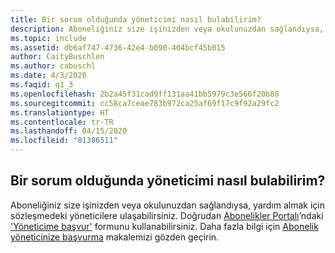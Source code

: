```yaml
---
title: Bir sorum olduğunda yöneticimi nasıl bulabilirim?
description: Aboneliğiniz size işinizden veya okulunuzdan sağlandıysa, yardım almak için sözleşmedeki yöneticilere...
ms.topic: include
ms.assetid: db6af747-4736-42e4-b090-404bcf45b015
author: CaityBuschlen
ms.author: cabuschl
ms.date: 4/3/2020
ms.faqid: q1_3
ms.openlocfilehash: 2b2a45f31cad9ff131aa41bb5979c3e566f20b88
ms.sourcegitcommit: cc58ca7ceae783b972ca25af69f17c9f92a29fc2
ms.translationtype: HT
ms.contentlocale: tr-TR
ms.lasthandoff: 04/15/2020
ms.locfileid: "81386511"
---
```

## <a name="how-do-i-find-my-admin-if-i-have-a-question"></a>Bir sorum olduğunda yöneticimi nasıl bulabilirim?

Aboneliğiniz size işinizden veya okulunuzdan sağlandıysa, yardım almak için sözleşmedeki yöneticilere ulaşabilirsiniz. Doğrudan [Abonelikler Portalı](https://my.visualstudio.com/benefits)’ndaki ['Yöneticime başvur'](https://my.visualstudio.com/Subscriptions?DisplayContactMyAdminForm=true) formunu kullanabilirsiniz. Daha fazla bilgi için [Abonelik yöneticinize başvurma](https://docs.microsoft.com/visualstudio/subscriptions/contact-my-admin) makalemizi gözden geçirin.
